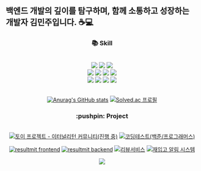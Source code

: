 ## 백엔드 개발의 깊이를 탐구하며, 함께 소통하고 성장하는 개발자 김민주입니다. ☕💻

<!--
<p align='center'>
    <img src="https://capsule-render.vercel.app/api?type=waving&height=200&text=KMJ&nbsp;github&nbsp;&nbsp;&fontAlign=80&fontAlignY=40&color=gradient"/>
</p>-->
  
<div align="center">
  <h3>📚 Skill </h3>
  <br>
  
  <img src="https://img.shields.io/badge/HTML5-E34F26?style=for-the-badge&logo=html5&logoColor=white" />
  <img src="https://img.shields.io/badge/CSS3-1572B6?style=for-the-badge&logo=css3&logoColor=white" />
	<img src="https://img.shields.io/badge/JavaScript-F7DF1E?style=for-the-badge&logo=JavaScript&logoColor=white" />
  <br>
	<img src="https://img.shields.io/badge/Java-ED8B00?style=for-the-badge&logo=openjdk&logoColor=white" />
	<img src="https://img.shields.io/badge/Python-14354C?style=for-the-badge&logo=python&logoColor=white" />
	<img src="https://img.shields.io/badge/C-00599C?style=for-the-badge&logo=c&logoColor=white" />
	<img src="https://img.shields.io/badge/C%2B%2B-00599C?style=for-the-badge&logo=c%2B%2B&logoColor=white" />
	<br>
  <img src="https://img.shields.io/badge/Spring-6DB33F?style=for-the-badge&logo=spring&logoColor=white" />
	<img src="https://img.shields.io/badge/Bootstrap-563D7C?style=for-the-badge&logo=bootstrap&logoColor=white" />
	<img src="https://img.shields.io/badge/Oracle%20SQL-F80000?style=flat&logo=Oracle&logoColor=white" />
	<img src="https://img.shields.io/badge/MySQL-4479A1?style=flat&logo=MySQL&logoColor=white" />


<br>
<br>

[![Anurag's GitHub stats](https://github-readme-stats.vercel.app/api?username=rorrxr)](https://github.com/anuraghazra/github-readme-stats)
[![Solved.ac
프로필](http://mazassumnida.wtf/api/v2/generate_badge?boj=nubrox)](https://solved.ac/nubrox)


</div>
<div align="center">
    <h3> :pushpin: Project</h3> 
    <br>
<a href="https://github.com/rorrxr/repo_bis"><img src="https://github-readme-stats.vercel.app/api/pin/?username=rorrxr&repo=repo_bis&theme=react&hide_border=true&show_icons=false" alt="토이 프로젝트 - 이터널리턴 커뮤니티(진행 중)" /></a>
    <a href="https://github.com/rorrxr/codingTest"><img src="https://github-readme-stats.vercel.app/api/pin/?username=rorrxr&repo=codingTest&theme=react&hide_border=true&show_icons=false" alt="코딩테스트(백준/프로그래머스)" /></a>
    
<a href="https://github.com/rorrxr/resulmit-frontend"><img src="https://github-readme-stats.vercel.app/api/pin/?username=rorrxr&repo=resulmit-frontend&theme=react&hide_border=true&show_icons=false" alt="resultmit frontend" /></a>
    <a href="https://github.com/rorrxr/resulmit-backend"><img src="https://github-readme-stats.vercel.app/api/pin/?username=rorrxr&repo=resulmit-backend&theme=react&hide_border=true&show_icons=false" alt="resultmit backend" /></a>
<a href="https://github.com/rorrxr/ReviewProject"><img src="https://github-readme-stats.vercel.app/api/pin/?username=rorrxr&repo=ReviewProject&theme=react&hide_border=true&show_icons=false" alt="리뷰서비스" /></a>
    <a href="https://github.com/rorrxr/RestockNotificationProject"><img src="https://github-readme-stats.vercel.app/api/pin/?username=rorrxr&repo=RestockNotificationProject&theme=react&hide_border=true&show_icons=false" alt="재입고 알림 시스템" /></a>
       
</div>

<p align='center'>
    <img src="https://hits.seeyoufarm.com/api/count/incr/badge.svg?url=https%3A%2F%2Fgithub.com%2Fgjbae1212%2Frorrxr&count_bg=%2379C83D&title_bg=%23555555&icon=&icon_color=%23E7E7E7&title=hits&edge_flat=false"/>
</p>

